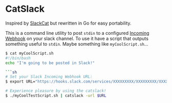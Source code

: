 # CatSlack

Inspired by [SlackCat](https://github.com/rlister/slackcat) but rewritten in Go for easy portability.

This is a command line utility to post `stdin` to a configured [Incoming Webhook](https://api.slack.com/incoming-webhooks) on your slack channel. To use it have a script that outputs something useful to `stdin`. Maybe something like `myCoolScript.sh`...

```sh
$ cat myCoolScript.sh
#!/bin/bash
echo "I'm going to be posted in Slack!"

```sh
# Set your Slack Incoming Webhook URL:
$ export URL="https://hooks.slack.com/services/XXXXXXXXX/XXXXXXXXX/XXXXXXXXXXXXXXXXXXXXXXXX"

# Experience pleasure by using the catslack!
$ ./myCoolTestScript.sh | catslack -url $URL
```
